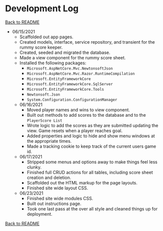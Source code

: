 # Development Log

[Back to README](README.md#change-log)

+ 06/15/2021
  + Scaffolded out app pages.
  + Created models, interface, service repository, and transient for the rummy score keeper.
  + Created, seeded and migrated the database.
  + Made a view component for the rummy score sheet.
  + Installed the following packages:
    + `Microsoft.AspNetCore.Mvc.NewtonsoftJson`
    + `Microsoft.AspNetCore.Mvc.Razor.RuntimeCompilation`
    + `Microsoft.EntityFrameworkCore`
    + `Microsoft.EntityFrameworkCore.SqlServer`
    + `Microsoft.EntityFrameworkCore.Tools`
    + `Newtonsoft.Json`
    + `System.Configuration.ConfigurationManager`
  + 06/16/2021
    + Moved player names and wins to view component.
    + Built out methods to add scores to the database and to the `PlayerScore List`
    + Wrote logic to add the scores as they are submitted updating the view.  Game resets when a player reaches goal.
    + Added properties and logic to hide and show menu windows at the appropriate times.
    + Made a tracking cookie to keep track of the current users game id.
  + 06/17/2021
    + Stripped some menus and options away to make things feel less clunky.  
    + Finished full CRUD actions for all tables, including score sheet creation and deletion.
    + Scaffolded out the HTML markup for the page layouts.
    + Finished site wide layout CSS.
  + 06/23/2021
    + Finished site wide modules CSS.
    + Built out instructions page.
    + Took one last pass at the over all style and cleaned things up for deployment.

[Back to README](README.md#change-log)